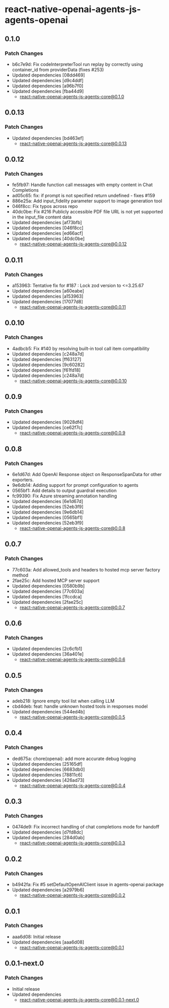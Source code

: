 # react-native-openai-agents-js-agents-openai

## 0.1.0

### Patch Changes

- b6c7e9d: Fix codeInterpreterTool run replay by correctly using container_id from providerData (fixes #253)
- Updated dependencies [08dd469]
- Updated dependencies [d9c4ddf]
- Updated dependencies [a96b7f0]
- Updated dependencies [fba44d9]
  - react-native-openai-agents-js-agents-core@0.1.0

## 0.0.13

### Patch Changes

- Updated dependencies [bd463ef]
  - react-native-openai-agents-js-agents-core@0.0.13

## 0.0.12

### Patch Changes

- fe5fb97: Handle function call messages with empty content in Chat Completions
- ad05c65: fix: if prompt is not specified return undefined - fixes #159
- 886e25a: Add input_fidelity parameter support to image generation tool
- 046f8cc: Fix typos across repo
- 40dc0be: Fix #216 Publicly accessible PDF file URL is not yet supported in the input_file content data
- Updated dependencies [af73bfb]
- Updated dependencies [046f8cc]
- Updated dependencies [ed66acf]
- Updated dependencies [40dc0be]
  - react-native-openai-agents-js-agents-core@0.0.12

## 0.0.11

### Patch Changes

- a153963: Tentative fix for #187 : Lock zod version to <=3.25.67
- Updated dependencies [a60eabe]
- Updated dependencies [a153963]
- Updated dependencies [17077d8]
  - react-native-openai-agents-js-agents-core@0.0.11

## 0.0.10

### Patch Changes

- 4adbcb5: Fix #140 by resolving built-in tool call item compatibility
- Updated dependencies [c248a7d]
- Updated dependencies [ff63127]
- Updated dependencies [9c60282]
- Updated dependencies [f61fd18]
- Updated dependencies [c248a7d]
  - react-native-openai-agents-js-agents-core@0.0.10

## 0.0.9

### Patch Changes

- Updated dependencies [9028df4]
- Updated dependencies [ce62f7c]
  - react-native-openai-agents-js-agents-core@0.0.9

## 0.0.8

### Patch Changes

- 6e1d67d: Add OpenAI Response object on ResponseSpanData for other exporters.
- 9e6db14: Adding support for prompt configuration to agents
- 0565bf1: Add details to output guardrail execution
- fc99390: Fix Azure streaming annotation handling
- Updated dependencies [6e1d67d]
- Updated dependencies [52eb3f9]
- Updated dependencies [9e6db14]
- Updated dependencies [0565bf1]
- Updated dependencies [52eb3f9]
  - react-native-openai-agents-js-agents-core@0.0.8

## 0.0.7

### Patch Changes

- 77c603a: Add allowed_tools and headers to hosted mcp server factory method
- 2fae25c: Add hosted MCP server support
- Updated dependencies [0580b9b]
- Updated dependencies [77c603a]
- Updated dependencies [1fccdca]
- Updated dependencies [2fae25c]
  - react-native-openai-agents-js-agents-core@0.0.7

## 0.0.6

### Patch Changes

- Updated dependencies [2c6cfb1]
- Updated dependencies [36a401e]
  - react-native-openai-agents-js-agents-core@0.0.6

## 0.0.5

### Patch Changes

- adeb218: Ignore empty tool list when calling LLM
- cbd4deb: feat: handle unknown hosted tools in responses model
- Updated dependencies [544ed4b]
  - react-native-openai-agents-js-agents-core@0.0.5

## 0.0.4

### Patch Changes

- ded675a: chore(openai): add more accurate debug logging
- Updated dependencies [25165df]
- Updated dependencies [6683db0]
- Updated dependencies [78811c6]
- Updated dependencies [426ad73]
  - react-native-openai-agents-js-agents-core@0.0.4

## 0.0.3

### Patch Changes

- 0474de9: Fix incorrect handling of chat completions mode for handoff
- Updated dependencies [d7fd8dc]
- Updated dependencies [284d0ab]
  - react-native-openai-agents-js-agents-core@0.0.3

## 0.0.2

### Patch Changes

- b4942fa: Fix #5 setDefaultOpenAIClient issue in agents-openai package
- Updated dependencies [a2979b6]
  - react-native-openai-agents-js-agents-core@0.0.2

## 0.0.1

### Patch Changes

- aaa6d08: Initial release
- Updated dependencies [aaa6d08]
  - react-native-openai-agents-js-agents-core@0.0.1

## 0.0.1-next.0

### Patch Changes

- Initial release
- Updated dependencies
  - react-native-openai-agents-js-agents-core@0.0.1-next.0
